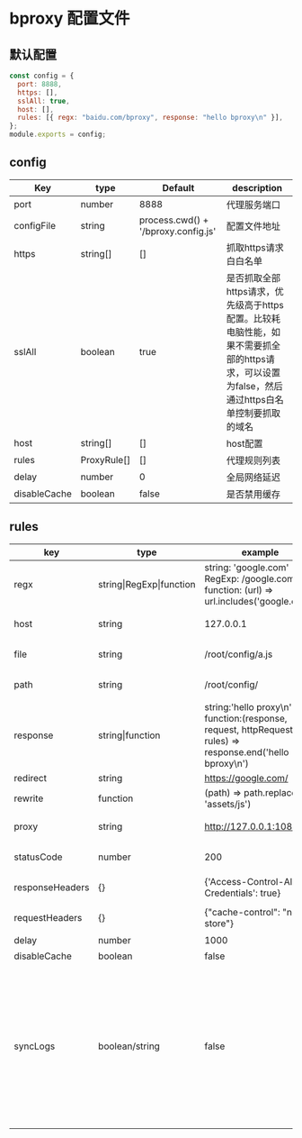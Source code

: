 # bproxy 配置文件

## 默认配置
```javascript
const config = {
  port: 8888,
  https: [],
  sslAll: true,
  host: [],
  rules: [{ regx: "baidu.com/bproxy", response: "hello bproxy\n" }],
};
module.exports = config;
```

## config

| Key          | type        | Default                             | description                                |
| ------------ | ----------- | ----------------------------------- | ------------------------------------------ |
| port         | number      | 8888                                | 代理服务端口                               |
| configFile   | string      | process.cwd() + '/bproxy.config.js' | 配置文件地址                               |
| https        | string[]    | []                                  | 抓取https请求白白名单                      |
| sslAll       | boolean     | true                                | 是否抓取全部https请求，优先级高于https配置。比较耗电脑性能，如果不需要抓全部的https请求，可以设置为false，然后通过https白名单控制要抓取的域名 |
| host         | string[]    | []                                  | host配置                                   |
| rules        | ProxyRule[] | []                                  | 代理规则列表                               |
| delay        | number      | 0                                   | 全局网络延迟                               |
| disableCache    | boolean                  | false                                                        | 是否禁用缓存           |

## rules

| key             | type                     | example                                                      | description            |
| --------------- | ------------------------ | ------------------------------------------------------------ | ---------------------- |
| regx            | string\|RegExp\|function | string: 'google.com'<br />RegExp: /google\.com/<br />function: (url) => url.includes('google.com') | 匹配请求地址           |
| host            | string                   | 127.0.0.1                                                  | 域名的host配置         |
| file            | string                   | /root/config/a.js                                            | 请求代理到本地文件地址 |
| path            | string                   | /root/config/                                                | 请求代理到本地目录     |
| response        | string\|function         | string:'hello proxy\n'<br />function:(response, request, httpRequestSdk, rules) => response.end('hello bproxy\n') | 请求相应规则           |
| redirect        | string                   | https://google.com/                                        |                        |
| rewrite         | function                 | (path) => path.replace('js', 'assets/js')                    | 路径重写               |
| proxy           | string                   | http://127.0.0.1:1080                                      | 代理服务器地址         |
| statusCode      | number                   | 200                                                          | 请求响应状态码         |
| responseHeaders | {}                       | {'Access-Control-Allow-Credentials': true}                   | 自定义http响应头       |
| requestHeaders  | {}                       | {"cache-control": "no-store"}                                | 自定义http请求头       |
| delay           | number                   | 1000                                                         | 1s                     |
| disableCache    | boolean                  | false                                                        | 是否禁用缓存           |
| syncLogs    | boolean/string                  | false                                                        | 是否开启远程调试：true: 开启，劫持console到bproxy的抓包界面。websocket: 注入websocket。vconsole: 注入vconsole实例           |

